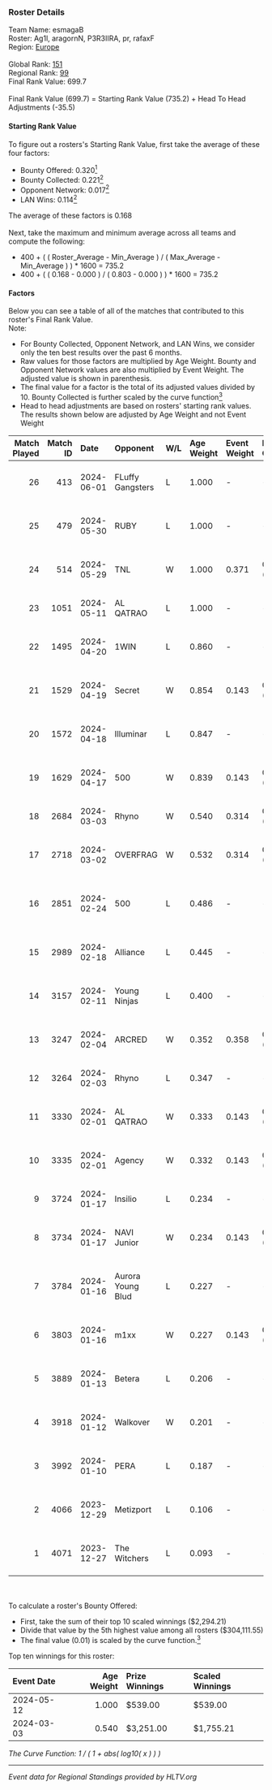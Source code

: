 ### Roster Details<br />
Team Name: esmagaB<br />
Roster: Ag1l, aragornN, P3R3IIRA, pr, rafaxF<br />
Region: [Europe]( ../standings_europe.md)<br />
<br />
Global Rank: [151](../standings_global.md)<br />
Regional Rank: [99]( ../standings_europe.md)<br />
Final Rank Value:  699.7<br />
<br />
Final Rank Value (699.7) = Starting Rank Value (735.2) + Head To Head Adjustments (-35.5)<br />

#### Starting Rank Value<br />
To figure out a rosters's Starting Rank Value, first take the average of these four factors:<br />
- Bounty Offered: 0.320[<sup>1</sup>](#table2)
- Bounty Collected: 0.221[<sup>2</sup>](#table1)
- Opponent Network: 0.017[<sup>2</sup>](#table1)
- LAN Wins: 0.114[<sup>2</sup>](#table1)

The average of these factors is 0.168<br />
<br />
Next, take the maximum and minimum average across all teams and compute the following:<br />
- 400 + ( ( Roster_Average - Min_Average ) / ( Max_Average - Min_Average ) ) * 1600 = 735.2
- 400 + ( ( 0.168 - 0.000 ) / ( 0.803 - 0.000 ) ) * 1600 = 735.2


#### Factors<br />
Below you can see a table of all of the matches that contributed to this roster's Final Rank Value.<br />
Note:<br />

- For Bounty Collected, Opponent Network, and LAN Wins, we consider only the ten best results over the past 6 months.
- Raw values for those factors are multiplied by Age Weight. Bounty and Opponent Network values are also multiplied by Event Weight. The adjusted value is shown in parenthesis.
- The final value for a factor is the total of its adjusted values divided by 10. Bounty Collected is further scaled by the curve function[<sup>3</sup>](#curveFunction)
- Head to head adjustments are based on rosters' starting rank values. The results shown below are adjusted by Age Weight and not Event Weight
<span id="table1"></span><br />


| Match Played | Match ID | Date       | Opponent          | W/L | Age Weight | Event Weight | Bounty Collected | Opponent Network | LAN Wins  | H2H Adj. | Roster                                        |
| -: | -: | :- | :- | :- | :- | :- | :- | :- | :- | -: | :- |
|           26 |      413 | 2024-06-01 | FLuffy Gangsters  | L   | 1.000      | -            | -                | -                | -         |   -23.40 | Ag1l, aragornN, P3R3IIRA, pr, rafaxF          |
|           25 |      479 | 2024-05-30 | RUBY              | L   | 1.000      | -            | -                | -                | -         |    -7.27 | Ag1l, aragornN, P3R3IIRA, pr, rafaxF          |
|           24 |      514 | 2024-05-29 | TNL               | W   | 1.000      | 0.371        | 0.000 (0.000)    | 0.000 (0.000)    | 0 (0.000) |     4.28 | Ag1l, aragornN, P3R3IIRA, pr, rafaxF          |
|           23 |     1051 | 2024-05-11 | AL QATRAO         | L   | 1.000      | -            | -                | -                | -         |   -15.29 | Ag1l, aragornN, fox, pr, rafaxF               |
|           22 |     1495 | 2024-04-20 | 1WIN              | L   | 0.860      | -            | -                | -                | -         |    -4.99 | Ag1l, aragornN, P3R3IIRA, pr, rafaxF          |
|           21 |     1529 | 2024-04-19 | Secret            | W   | 0.854      | 0.143        | 0.000 (0.000)    | 0.128 (0.016)    | 0 (0.000) |     8.82 | Ag1l, aragornN, P3R3IIRA, pr, rafaxF          |
|           20 |     1572 | 2024-04-18 | Illuminar         | L   | 0.847      | -            | -                | -                | -         |   -16.97 | Ag1l, aragornN, P3R3IIRA, pr, rafaxF          |
|           19 |     1629 | 2024-04-17 | 500               | W   | 0.839      | 0.143        | 0.002 (0.000)    | 0.354 (0.042)    | 0 (0.000) |    17.43 | Ag1l, aragornN, P3R3IIRA, pr, rafaxF          |
|           18 |     2684 | 2024-03-03 | Rhyno             | W   | 0.540      | 0.314        | 0.012 (0.002)    | 0.428 (0.072)    | 1 (0.540) |    13.16 | DDias, krazy, renatoohaxx, snapy, TMKj        |
|           17 |     2718 | 2024-03-02 | OVERFRAG          | W   | 0.532      | 0.314        | 0.001 (0.000)    | 0.000 (0.000)    | 1 (0.532) |     4.14 | devineez, HS, Lr0z1n, P3R3IIRA, seabraez      |
|           16 |     2851 | 2024-02-24 | 500               | L   | 0.486      | -            | -                | -                | -         |    -6.93 | dennyslaw, Grashog, Rainwaker, REDSTAR, SHiPZ |
|           15 |     2989 | 2024-02-18 | Alliance          | L   | 0.445      | -            | -                | -                | -         |    -4.38 | avid, b0denmaster, PlesseN, robiin, twist     |
|           14 |     3157 | 2024-02-11 | Young Ninjas      | L   | 0.400      | -            | -                | -                | -         |    -4.65 | Ag1l, aragornN, NOPEEJ, pr, rafaxF            |
|           13 |     3247 | 2024-02-04 | ARCRED            | W   | 0.352      | 0.358        | 0.000 (0.000)    | 0.271 (0.034)    | 0 (0.000) |     3.74 | Ag1l, aragornN, NOPEEJ, pr, rafaxF            |
|           12 |     3264 | 2024-02-03 | Rhyno             | L   | 0.347      | -            | -                | -                | -         |    -2.56 | DDias, krazy, renatoohaxx, snapy, TMKj        |
|           11 |     3330 | 2024-02-01 | AL QATRAO         | W   | 0.333      | 0.143        | 0.007 (0.000)    | 0.052 (0.002)    | 0 (0.000) |     5.46 | Drext, frozzen, hdstr, nesto, Shr             |
|           10 |     3335 | 2024-02-01 | Agency            | W   | 0.332      | 0.143        | 0.000 (0.000)    | 0.000 (0.000)    | 0 (0.000) |     1.44 | Ag1l, aragornN, NOPEEJ, pr, rafaxF            |
|            9 |     3724 | 2024-01-17 | Insilio           | L   | 0.234      | -            | -                | -                | -         |    -1.97 | faydett, FpSSS, Pipw, Polt, sugaR             |
|            8 |     3734 | 2024-01-17 | NAVI Junior       | W   | 0.234      | 0.143        | 0.007 (0.000)    | 0.090 (0.003)    | 0 (0.000) |     3.50 | dem0n, fnl, Krabeni, Magic, makazze           |
|            7 |     3784 | 2024-01-16 | Aurora Young Blud | L   | 0.227      | -            | -                | -                | -         |    -3.49 | bl1x1, bluewh1te, easy, sh1geo, VILBy         |
|            6 |     3803 | 2024-01-16 | m1xx              | W   | 0.227      | 0.143        | 0.000 (0.000)    | 0.000 (0.000)    | 0 (0.000) |     0.98 | Ag1l, aragornN, NOPEEJ, pr, rafaxF            |
|            5 |     3889 | 2024-01-13 | Betera            | L   | 0.206      | -            | -                | -                | -         |    -3.39 | Ag1l, aragornN, NOPEEJ, pr, rafaxF            |
|            4 |     3918 | 2024-01-12 | Walkover          | W   | 0.201      | -            | -                | -                | -         |     0.86 | Ag1l, aragornN, NOPEEJ, pr, rafaxF            |
|            3 |     3992 | 2024-01-10 | PERA              | L   | 0.187      | -            | -                | -                | -         |    -1.57 | Ag1l, aragornN, NOPEEJ, pr, rafaxF            |
|            2 |     4066 | 2023-12-29 | Metizport         | L   | 0.106      | -            | -                | -                | -         |    -0.68 | Ag1l, aragornN, NOPEEJ, pr, rafaxF            |
|            1 |     4071 | 2023-12-27 | The Witchers      | L   | 0.093      | -            | -                | -                | -         |    -1.73 | Dragon, fear, Sdaim, smooya, synyx            |

<br />
<span id="table2"></span><br />
To calculate a roster's Bounty Offered:<br />

- First, take the sum of their top 10 scaled winnings ($2,294.21)
- Divide that value by the 5th highest value among all rosters ($304,111.55)
- The final value (0.01) is scaled by the curve function.[<sup>3</sup>](#curveFunction)

Top ten winnings for this roster:<br />

| Event Date | Age Weight | Prize Winnings | Scaled Winnings |
| :- | -: | :- | :- |
| 2024-05-12 |      1.000 | $539.00        | $539.00         |
| 2024-03-03 |      0.540 | $3,251.00      | $1,755.21       |


<span id="curveFunction"></span>_The Curve Function: 1 / ( 1 + abs( log10( x ) ) )_<br />

---
_Event data for Regional Standings provided by HLTV.org_<br />
